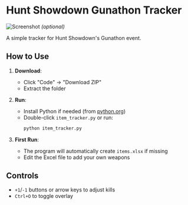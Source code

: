 # Hunt Showdown Gunathon Tracker

![Screenshot](screenshot.png) *(optional)*

A simple tracker for Hunt Showdown's Gunathon event.

## How to Use
1. **Download**:
   - Click "Code" → "Download ZIP"
   - Extract the folder

2. **Run**:
   - Install Python if needed (from [python.org](https://python.org))
   - Double-click `item_tracker.py` or run:
     ```bash
     python item_tracker.py
     ```

3. **First Run**:
   - The program will automatically create `items.xlsx` if missing
   - Edit the Excel file to add your own weapons

## Controls
- `+1`/`-1` buttons or arrow keys to adjust kills
- `Ctrl+O` to toggle overlay